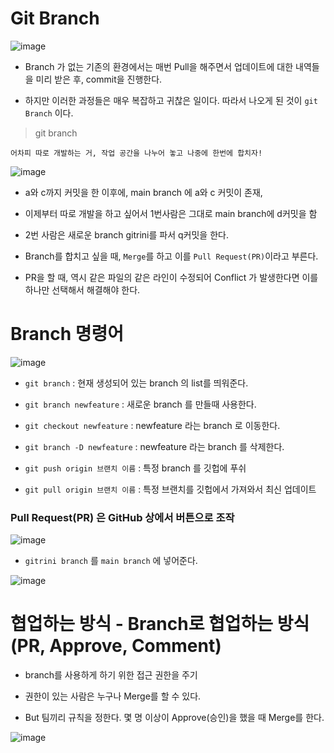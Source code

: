# Git Branch

![image](https://user-images.githubusercontent.com/63600953/135201036-7e08db0d-365f-4666-bd61-8a5f1b7970fb.png)

* Branch 가 없는 기존의 환경에서는 매번 Pull을 해주면서 업데이트에 대한 내역들을 미리 받은 후, commit을 진행한다. 

* 하지만 이러한 과정들은 매우 복잡하고 귀찮은 일이다. 따라서 나오게 된 것이 `git Branch` 이다.

> git branch 

`어차피 따로 개발하는 거, 작업 공간을 나누어 놓고 나중에 한번에 합치자!`

![image](https://user-images.githubusercontent.com/63600953/135201546-c603b0a5-7e3e-45f5-bb8e-dcac5b386617.png)

* a와 c까지 커밋을 한 이후에, main branch 에 a와 c 커밋이 존재, 
* 이제부터 따로 개발을 하고 싶어서 1번사람은 그대로 main branch에 d커밋을 함
* 2번 사람은 새로운 branch gitrini를 파서 q커밋을 한다. 
  

* Branch를 합치고 싶을 때, `Merge`를 하고 이를 `Pull Request(PR)`이라고 부른다. 


* PR을 할 때, 역시 같은 파일의 같은 라인이 수정되어 Conflict 가 발생한다면 이를 하나만 선택해서 해결해야 한다. 

# Branch 명령어

![image](https://user-images.githubusercontent.com/63600953/135203012-e64a42ce-55c2-41fc-b287-4ced267916dd.png)

* `git branch` : 현재 생성되어 있는 branch 의 list를 띄워준다. 
  

* `git branch newfeature` : 새로운 branch 를 만들때 사용한다. 


* `git checkout newfeature` : newfeature 라는 branch 로 이동한다. 


* `git branch -D newfeature` : newfeature 라는 branch 를 삭제한다. 


* `git push origin 브랜치 이름` : 특정 branch 를 깃헙에 푸쉬  


* `git pull origin 브랜치 이름` : 특정 브랜치를 깃헙에서 가져와서 최신 업데이트 

### Pull Request(PR) 은 GitHub 상에서 버튼으로 조작

![image](https://user-images.githubusercontent.com/63600953/135203517-35c1c708-cd79-41c0-8183-ef7ee977c25f.png)

* `gitrini branch` 를 `main branch` 에 넣어준다.

![image](https://user-images.githubusercontent.com/63600953/135203654-e8cab70a-03fe-4403-a4bb-c7ee54e387df.png)

# 협업하는 방식 - Branch로 협업하는 방식(PR, Approve, Comment)

* branch를 사용하게 하기 위한 접근 권한을 주기 

* 권한이 있는 사람은 누구나 Merge를 할 수 있다. 

* But 팀끼리 규칙을 정한다. 몇 명 이상이 Approve(승인)을 했을 때 Merge를 한다. 

![image](https://user-images.githubusercontent.com/63600953/135203911-0c978712-586f-4d42-9fc1-808e73b2715d.png)



